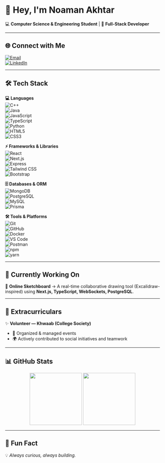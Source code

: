 # 👋 Hey, I'm Noaman Akhtar  

💻 **Computer Science & Engineering Student** | 🚀 **Full-Stack Developer**  

---

## 🌐 Connect with Me  
[![Email](https://img.shields.io/badge/Email-akhtarnoaman%40gmail.com-red?logo=gmail&logoColor=white)](mailto:akhtarnoaman@gmail.com)  
[![LinkedIn](https://img.shields.io/badge/LinkedIn-Noaman%20Akhtar-blue?logo=linkedin)](https://www.linkedin.com/in/noaman-akhtar-8235572a2/)  


---

## 🛠️ Tech Stack  

**💻 Languages**  
![C++](https://img.shields.io/badge/C++-00599C?logo=c%2b%2b&logoColor=white)  
![Java](https://img.shields.io/badge/Java-007396?logo=java&logoColor=white)  
![JavaScript](https://img.shields.io/badge/JavaScript-F7DF1E?logo=javascript&logoColor=black)  
![TypeScript](https://img.shields.io/badge/TypeScript-3178C6?logo=typescript&logoColor=white)  
![Python](https://img.shields.io/badge/Python-3776AB?logo=python&logoColor=white)  
![HTML5](https://img.shields.io/badge/HTML5-E34F26?logo=html5&logoColor=white)  
![CSS3](https://img.shields.io/badge/CSS3-1572B6?logo=css3&logoColor=white)  

**⚡ Frameworks & Libraries**  
![React](https://img.shields.io/badge/React-61DAFB?logo=react&logoColor=black)  
![Next.js](https://img.shields.io/badge/Next.js-000000?logo=next.js&logoColor=white)  
![Express](https://img.shields.io/badge/Express-000000?logo=express&logoColor=white)  
![Tailwind CSS](https://img.shields.io/badge/Tailwind-38B2AC?logo=tailwind-css&logoColor=white)  
![Bootstrap](https://img.shields.io/badge/Bootstrap-7952B3?logo=bootstrap&logoColor=white)  

**🗄️ Databases & ORM**  
![MongoDB](https://img.shields.io/badge/MongoDB-47A248?logo=mongodb&logoColor=white)  
![PostgreSQL](https://img.shields.io/badge/PostgreSQL-336791?logo=postgresql&logoColor=white)  
![MySQL](https://img.shields.io/badge/MySQL-4479A1?logo=mysql&logoColor=white)  
![Prisma](https://img.shields.io/badge/Prisma-2D3748?logo=prisma&logoColor=white)  

**🛠️ Tools & Platforms**  
![Git](https://img.shields.io/badge/Git-F05032?logo=git&logoColor=white)  
![GitHub](https://img.shields.io/badge/GitHub-181717?logo=github&logoColor=white)  
![Docker](https://img.shields.io/badge/Docker-2496ED?logo=docker&logoColor=white)  
![VS Code](https://img.shields.io/badge/VS%20Code-0078D4?logo=visual-studio-code&logoColor=white)  
![Postman](https://img.shields.io/badge/Postman-FF6C37?logo=postman&logoColor=white)  
![npm](https://img.shields.io/badge/npm-CB3837?logo=npm&logoColor=white)  
![yarn](https://img.shields.io/badge/Yarn-2C8EBB?logo=yarn&logoColor=white)  

---

## 🌱 Currently Working On  
🎨 **Online Sketchboard** → A real-time collaborative drawing tool (Excalidraw-inspired) using **Next.js, TypeScript, WebSockets, PostgreSQL**.  

---

## 🎯 Extracurriculars  
✨ **Volunteer — Khwaab (College Society)**  
- 🎤 Organized & managed events  
- 🌍 Actively contributed to social initiatives and teamwork  

---

## 📊 GitHub Stats  

<p align="center">
  <img src="https://github-readme-stats.vercel.app/api?username=Noaman-Akhtar&show_icons=true&theme=tokyonight" height="170px"/>
  <img src="https://github-readme-stats.vercel.app/api/top-langs/?username=Noaman-Akhtar&layout=compact&theme=tokyonight" height="170px"/>
</p>  

---

## 🚀 Fun Fact  
💡 *Always curious, always building.*  
